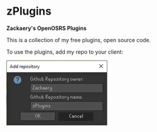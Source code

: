 
    

# zPlugins

**Zackaery's OpenOSRS Plugins**

This is a collection of my free plugins, open source code.

To use the plugins, add my repo to your client:

![img.png](img.png)